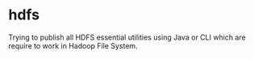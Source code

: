 # hdfs
Trying to publish all HDFS essential utilities using Java or CLI which are require to work in Hadoop File System.  
